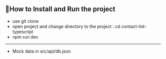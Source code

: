 ## 🏀How to Install and Run the project

- use git clone
- open project and change directory to the project : cd contact-list-typescript
- npm run dev

---

- Mock data in src/api/db.json
